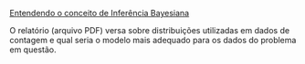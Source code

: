 

[Entendendo o conceito de Inferência Bayesiana](https://www.boelstad.net/post/bayesian_statistics_introduction/)

O relatório (arquivo PDF) versa sobre distribuições utilizadas em dados de contagem e qual seria o modelo mais adequado 
para os dados do problema em questão.



